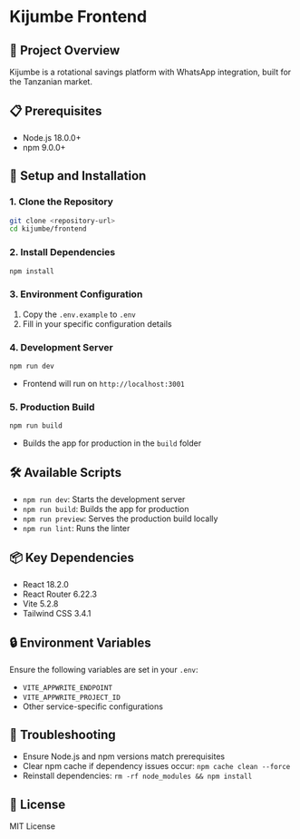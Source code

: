# Kijumbe Frontend

## 🚀 Project Overview
Kijumbe is a rotational savings platform with WhatsApp integration, built for the Tanzanian market.

## 📋 Prerequisites
- Node.js 18.0.0+
- npm 9.0.0+

## 🔧 Setup and Installation

### 1. Clone the Repository
```bash
git clone <repository-url>
cd kijumbe/frontend
```

### 2. Install Dependencies
```bash
npm install
```

### 3. Environment Configuration
1. Copy the `.env.example` to `.env`
2. Fill in your specific configuration details

### 4. Development Server
```bash
npm run dev
```
- Frontend will run on `http://localhost:3001`

### 5. Production Build
```bash
npm run build
```
- Builds the app for production in the `build` folder

## 🛠️ Available Scripts
- `npm run dev`: Starts the development server
- `npm run build`: Builds the app for production
- `npm run preview`: Serves the production build locally
- `npm run lint`: Runs the linter

## 📦 Key Dependencies
- React 18.2.0
- React Router 6.22.3
- Vite 5.2.8
- Tailwind CSS 3.4.1

## 🔒 Environment Variables
Ensure the following variables are set in your `.env`:
- `VITE_APPWRITE_ENDPOINT`
- `VITE_APPWRITE_PROJECT_ID`
- Other service-specific configurations

## 🚧 Troubleshooting
- Ensure Node.js and npm versions match prerequisites
- Clear npm cache if dependency issues occur: `npm cache clean --force`
- Reinstall dependencies: `rm -rf node_modules && npm install`

## 📄 License
MIT License
